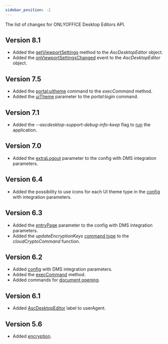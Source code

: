 ```yaml
---
sidebar_position: -2
---
```


The list of changes for ONLYOFFICE Desktop Editors API.

## Version 8.1

- Added the [getViewportSettings](../usage-api/adding-a-dms-provider/getting-viewport-settings.md) method to the *AscDesktopEditor* object.
- Added the [onViewportSettingsChanged](../usage-api/adding-a-dms-provider/getting-viewport-settings.md) event to the *AscDesktopEditor* object.

## Version 7.5

- Added the [portal:uitheme](../usage-api/adding-a-dms-provider/changing-a-theme.md) command to the *execCommand* method.
- Added the [uiTheme](../usage-api/adding-a-dms-provider/login-and-logout.md#uitheme) parameter to the *portal:login* command.

## Version 7.1

- Added the *--ascdesktop-support-debug-info-keep* flag to [run](../usage-api/debugging/running-in-debug-mode-on-windows.md##running-the-application) the application.

## Version 7.0

- Added the [extraLogout](../usage-api/adding-a-dms-provider/adding-a-dms-provider.md#extralogout) parameter to the config with DMS integration parameters.

## Version 6.4

- Added the possibility to use icons for each UI theme type in the [config](../usage-api/adding-a-dms-provider/adding-a-dms-provider.md) with integration parameters.

## Version 6.3

- Added the [entryPage](../usage-api/adding-a-dms-provider/adding-a-dms-provider.md#entrypage) parameter to the config with DMS integration parameters.
- Added the *updateEncryptionKeys* [command type](../usage-api/adding-a-dms-provider/encryption/encryption.md#type) to the *cloudCryptoCommand* function.

## Version 6.2

- Added [config](../usage-api/adding-a-dms-provider/adding-a-dms-provider.md) with DMS integration parameters.
- Added the [execCommand](../usage-api/adding-a-dms-provider/execCommand.md) method.
- Added commands for [document opening](../usage-api/adding-a-dms-provider/opening-documents.md).

## Version 6.1

- Added [AscDesktopEditor](../usage-api/adding-a-dms-provider/configuring-the-interaction.md) label to userAgent.

## Version 5.6

- Added [encryption](../usage-api/adding-a-dms-provider/encryption/encryption.md).
